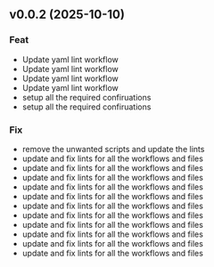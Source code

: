 ## v0.0.2 (2025-10-10)

### Feat

- Update yaml lint workflow
- Update yaml lint workflow
- Update yaml lint workflow
- Update yaml lint workflow
- setup all the required confiruations
- setup all the required confiruations

### Fix

- remove the unwanted scripts and update the lints
- update and fix lints for all the workflows and files
- update and fix lints for all the workflows and files
- update and fix lints for all the workflows and files
- update and fix lints for all the workflows and files
- update and fix lints for all the workflows and files
- update and fix lints for all the workflows and files
- update and fix lints for all the workflows and files
- update and fix lints for all the workflows and files
- update and fix lints for all the workflows and files
- update and fix lints for all the workflows and files
- update and fix lints for all the workflows and files

